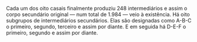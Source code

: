 ﻿Cada um dos oito casais finalmente produziu 248 intermediários e assim o corpo secundário original — num total de 1.984 — veio à existência. Há oito subgrupos de intermediários secundários. Elas são designadas como A-B-C o primeiro, segundo, terceiro e assim por diante. E em seguida há D-E-F o primeiro, segundo e assim por diante.